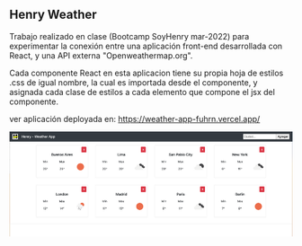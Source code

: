 ## Henry Weather

Trabajo realizado en clase (Bootcamp SoyHenry mar-2022) para experimentar la conexión entre una aplicación front-end desarrollada con React, y una API externa "Openweathermap.org".

Cada componente React en esta aplicacion tiene su propia hoja de estilos .css de igual nombre, la cual es importada desde el componente, y asignada cada clase de estilos a cada elemento que compone el jsx del componente.

ver aplicación deployada en: https://weather-app-fuhrn.vercel.app/

![Alt text](src/img/landingWeatherApp.png)